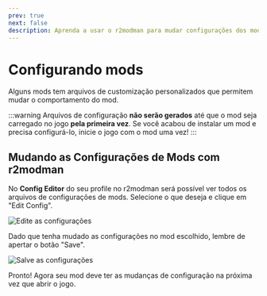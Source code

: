 ```yaml
---
prev: true
next: false
description: Aprenda a usar o r2modman para mudar configurações dos mods de Lethal Company.
---
```


# Configurando mods

Alguns mods tem arquivos de customização personalizados que permitem mudar o comportamento do mod.

:::warning
Arquivos de configuração **não serão gerados** até que o mod seja carregado no jogo **pela primeira vez**. Se você acabou de instalar um mod e precisa configurá-lo, inicie o jogo com o mod uma vez!
:::

## Mudando as Configurações de Mods com r2modman

No **Config Editor** do seu profile no r2modman será possível ver todos os arquivos de configurações de mods. Selecione o que deseja e clique em "Edit Config".

![Edite as configurações](/images/r2modman-install/editconfigs.png)

Dado que tenha mudado as configurações no mod escolhido, lembre de apertar o botão "Save".

![Salve as configurações](/images/r2modman-install/saveconfigs.png)

Pronto! Agora seu mod deve ter as mudanças de configuração na próxima vez que abrir o jogo.
